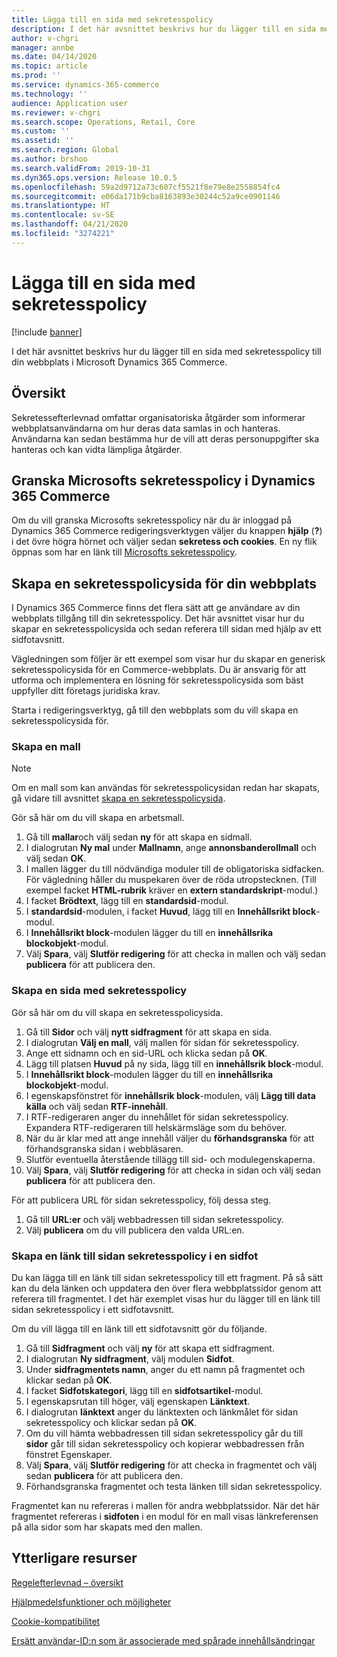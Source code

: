 ```yaml
---
title: Lägga till en sida med sekretesspolicy
description: I det här avsnittet beskrivs hur du lägger till en sida med sekretesspolicy till din webbplats i Microsoft Dynamics 365 Commerce.
author: v-chgri
manager: annbe
ms.date: 04/14/2020
ms.topic: article
ms.prod: ''
ms.service: dynamics-365-commerce
ms.technology: ''
audience: Application user
ms.reviewer: v-chgri
ms.search.scope: Operations, Retail, Core
ms.custom: ''
ms.assetid: ''
ms.search.region: Global
ms.author: brshoo
ms.search.validFrom: 2019-10-31
ms.dyn365.ops.version: Release 10.0.5
ms.openlocfilehash: 59a2d9712a73c607cf5521f8e79e8e2558854fc4
ms.sourcegitcommit: e06da171b9cba8163893e30244c52a9ce0901146
ms.translationtype: HT
ms.contentlocale: sv-SE
ms.lasthandoff: 04/21/2020
ms.locfileid: "3274221"
---
```

# <a name="add-a-privacy-policy-page"></a>Lägga till en sida med sekretesspolicy


[!include [banner](includes/banner.md)]

I det här avsnittet beskrivs hur du lägger till en sida med sekretesspolicy till din webbplats i Microsoft Dynamics 365 Commerce.

## <a name="overview"></a>Översikt

Sekretessefterlevnad omfattar organisatoriska åtgärder som informerar webbplatsanvändarna om hur deras data samlas in och hanteras. Användarna kan sedan bestämma hur de vill att deras personuppgifter ska hanteras och kan vidta lämpliga åtgärder.

## <a name="review-the-microsoft-privacy-statement-in-dynamics-365-commerce"></a>Granska Microsofts sekretesspolicy i Dynamics 365 Commerce

Om du vill granska Microsofts sekretesspolicy när du är inloggad på Dynamics 365 Commerce redigeringsverktygen väljer du knappen **hjälp** (**?**) i det övre högra hörnet och väljer sedan **sekretess och cookies**. En ny flik öppnas som har en länk till [Microsofts sekretesspolicy](https://privacy.microsoft.com/privacystatement).

## <a name="build-a-privacy-policy-page-for-your-site"></a>Skapa en sekretesspolicysida för din webbplats

I Dynamics 365 Commerce finns det flera sätt att ge användare av din webbplats tillgång till din sekretesspolicy. Det här avsnittet visar hur du skapar en sekretesspolicysida och sedan referera till sidan med hjälp av ett sidfotavsnitt.

Vägledningen som följer är ett exempel som visar hur du skapar en generisk sekretesspolicysida för en Commerce-webbplats. Du är ansvarig för att utforma och implementera en lösning för sekretesspolicysida som bäst uppfyller ditt företags juridiska krav.

Starta i redigeringsverktyg, gå till den webbplats som du vill skapa en sekretesspolicysida för.

### <a name="create-a-template"></a>Skapa en mall

> [!NOTE]
> Om en mall som kan användas för sekretesspolicysidan redan har skapats, gå vidare till avsnittet [skapa en sekretesspolicysida](#build-a-privacy-policy-page).

Gör så här om du vill skapa en arbetsmall.

1. Gå till **mallar**och välj sedan **ny** för att skapa en sidmall.
1. I dialogrutan **Ny mal** under **Mallnamn**, ange **annonsbanderollmall** och välj sedan **OK**.
1. I mallen lägger du till nödvändiga moduler till de obligatoriska sidfacken. För vägledning håller du muspekaren över de röda utropstecknen. (Till exempel facket **HTML-rubrik** kräver en **extern standardskript**-modul.)
1. I facket **Brödtext**, lägg till en **standardsid**-modul.
1. I **standardsid**-modulen, i facket **Huvud**, lägg till en **Innehållsrikt block**-modul.
1. I **Innehållsrikt block**-modulen lägger du till en **innehållsrika blockobjekt**-modul.
1. Välj **Spara**, välj **Slutför redigering** för att checka in mallen och välj sedan **publicera** för att publicera den.

### <a name="build-a-privacy-policy-page"></a>Skapa en sida med sekretesspolicy

Gör så här om du vill skapa en sekretesspolicysida.

1. Gå till **Sidor** och välj **nytt sidfragment** för att skapa en sida.
1. I dialogrutan **Välj en mall**, välj mallen för sidan för sekretesspolicy.
1. Ange ett sidnamn och en sid-URL och klicka sedan på **OK**. 
1. Lägg till platsen **Huvud** på ny sida, lägg till en **innehållsrik block**-modul.
1. I **Innehållsrikt block**-modulen lägger du till en **innehållsrika blockobjekt**-modul.
1. I egenskapsfönstret för **innehållsrik block**-modulen, välj **Lägg till data källa** och välj sedan **RTF-innehåll**.
1. I RTF-redigeraren anger du innehållet för sidan sekretesspolicy. Expandera RTF-redigeraren till helskärmsläge som du behöver.
1. När du är klar med att ange innehåll väljer du **förhandsgranska** för att förhandsgranska sidan i webbläsaren.
1. Slutför eventuella återstående tillägg till sid- och modulegenskaperna.
1. Välj **Spara**, välj **Slutför redigering** för att checka in sidan och välj sedan **publicera** för att publicera den.

För att publicera URL för sidan sekretesspolicy, följ dessa steg.

1. Gå till **URL:er** och välj webbadressen till sidan sekretesspolicy.
1. Välj **publicera** om du vill publicera den valda URL:en.

### <a name="create-a-link-to-the-privacy-policy-page-in-a-footer"></a>Skapa en länk till sidan sekretesspolicy i en sidfot

Du kan lägga till en länk till sidan sekretesspolicy till ett fragment. På så sätt kan du dela länken och uppdatera den över flera webbplatssidor genom att referera till fragmentet. I det här exemplet visas hur du lägger till en länk till sidan sekretesspolicy i ett sidfotavsnitt.

Om du vill lägga till en länk till ett sidfotavsnitt gör du följande.

1. Gå till **Sidfragment** och välj **ny** för att skapa ett sidfragment.
1. I dialogrutan **Ny sidfragment**, välj modulen **Sidfot**.
1. Under **sidfragmentets namn**, anger du ett namn på fragmentet och klickar sedan på **OK**.
1. I facket **Sidfotskategori**, lägg till en **sidfotsartikel**-modul.
1. I egenskapsrutan till höger, välj egenskapen **Länktext**.
1. I dialogrutan **länktext** anger du länktexten och länkmålet för sidan sekretesspolicy och klickar sedan på **OK**.
1. Om du vill hämta webbadressen till sidan sekretesspolicy går du till **sidor** går till sidan sekretesspolicy och kopierar webbadressen från fönstret Egenskaper.
1. Välj **Spara**, välj **Slutför redigering** för att checka in fragmentet och välj sedan **publicera** för att publicera den.
1. Förhandsgranska fragmentet och testa länken till sidan sekretesspolicy.

Fragmentet kan nu refereras i mallen för andra webbplatssidor. När det här fragmentet refereras i **sidfoten** i en modul för en mall visas länkreferensen på alla sidor som har skapats med den mallen.

## <a name="additional-resources"></a>Ytterligare resurser

[Regelefterlevnad – översikt](compliance-overview.md)

[Hjälpmedelsfunktioner och möjligheter](accessibility.md)

[Cookie-kompatibilitet](cookie-compliance.md)

[Ersätt användar-ID:n som är associerade med spårade innehållsändringar](replace-IDs-tracked-changes.md)
